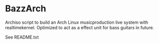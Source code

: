 # BazzArch
Archiso script to build an Arch Linux musicproduction live system with realtimekernel. Optimized to act as a effect unit for bass guitars in future. 

See README.txt 

